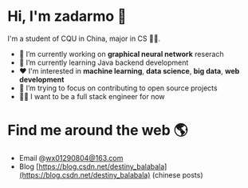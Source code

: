 # Hi, I'm zadarmo 👋 

I'm a student of CQU in China, major in CS 👨‍🎓.  

- 🔭 I’m currently working on **graphical neural network** reserach
- 🌱 I’m currently learning Java backend development
- ❤️ I'm interested in **machine learning**, **data science**, **big data**, **web development**
- 🤔 I’m trying to focus on contributing to open source projects
- 👨‍💻 I want to be a full stack engineer for now

# Find me around the web 🌎

- Email @wx01290804@163.com
- Blog [https://blog.csdn.net/destiny_balabala](https://blog.csdn.net/destiny_balabala) (chinese posts)

<!--
**zadarmo/zadarmo** is a ✨ _special_ ✨ repository because its `README.md` (this file) appears on your GitHub profile.

Here are some ideas to get you started:

- 🔭 I’m currently working on ...
- 🌱 I’m currently learning ...
- 👯 I’m looking to collaborate on ...
- 🤔 I’m looking for help with ...
- 💬 Ask me about ...
- 📫 How to reach me: ...
- 😄 Pronouns: ...
- ⚡ Fun fact: ...
-->
